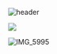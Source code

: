 ![header](https://capsule-render.vercel.app/api?type=wave&color=FFFF99&height=300&section=header&text=SUMIN'S%20GITHUB&fontSize=70)



<a href="https://mail.google.com/mail" target="_blank"><img src="https://img.shields.io/badge/gmail-EA4335?style=flat-square&logo=gmail&logoColor=white"/></a>

![IMG_5995](https://github.com/user-attachments/assets/3b63d693-e258-49bc-85f0-d08b6bca7ed8)
